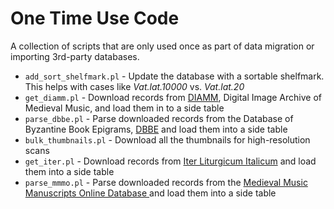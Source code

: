 # One Time Use Code

A collection of scripts that are only used once as part of data migration or importing 3rd-party databases.

* `add_sort_shelfmark.pl` - Update the database with a sortable shelfmark. This helps with cases like *Vat.lat.10000* vs. *Vat.lat.20*
* `get_diamm.pl` - Download records from [DIAMM](https://www.diamm.ac.uk/),  Digital Image Archive of Medieval Music, and load them in to a side table
* `parse_dbbe.pl` - Parse downloaded records from the Database of Byzantine Book Epigrams, [DBBE](https://www.dbbe.ugent.be/) and load them into a side table
* `bulk_thumbnails.pl` - Download all the thumbnails for high-resolution scans
* `get_iter.pl` - Download records from [Iter Liturgicum Italicum](https://liturgicum.irht.cnrs.fr/) and load them into a side table
* `parse_mmmo.pl` - Parse downloaded records from the [Medieval Music Manuscripts Online Database ](http://musmed.eu/) and load them into a side table

